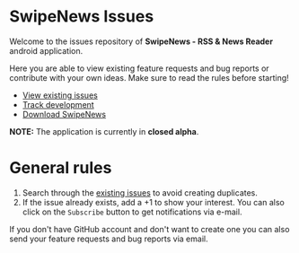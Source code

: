 # SwipeNews Issues

Welcome to the issues repository of **SwipeNews - RSS & News Reader** android application. 

Here you are able to view existing feature requests and bug reports or contribute with your own ideas. Make sure to read the rules before starting! 

- [View existing issues][issues]
- [Track development][trello]
- [Download SwipeNews][download]

**NOTE:** The application is currently in **closed alpha**.


# General rules 

1. Search through the [existing issues][issues] to avoid creating duplicates.
2. If the issue already exists, add a +1 to show your interest. You can also click on the `Subscribe` button to get notifications via e-mail.


If you don't have GitHub account and don't want to create one you can also send your feature requests and bug reports via email.

[issues]: https://github.com/Tunous/SwipeNews-Issues/issues
[trello]: https://trello.com/b/bmBdy6v3/swipenews
[download]: https://play.google.com/store/apps/details?id=me.thanel.swipenews
